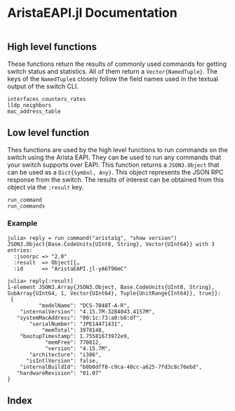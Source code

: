 # AristaEAPI.jl Documentation

```@contents
```

## High level functions

These functions return the results of commonly used commands for getting switch
status and statistics.  All of them return a `Vector{NamedTuple}`.  The keys of
the `NamedTuple`s closely follow the field names used in the textual output of
the switch CLI.

```@docs
interfaces_counters_rates
lldp_neighbors
mac_address_table
```

## Low level function

Thes functions are used by the high level functions to run commands on the
switch using the Arista EAPI.  They can be used to run any commands that your
switch supports over EAPI.  This function returns a `JSON3.Object` that can be
used as a `Dict{Symbol, Any}`.  This object represents the JSON RPC response
from the switch.  The results of interest can be obtained from this object via
the `:result` key.

```@docs
run_command
run_commands
```

### Example

```julia-repl
julia> reply = run_command("arista1g", "show version")
JSON3.Object{Base.CodeUnits{UInt8, String}, Vector{UInt64}} with 3 entries:
  :jsonrpc => "2.0"
  :result  => Object[{…
  :id      => "AristaEAPI.jl-yA6T96mC"

julia> reply[:result]
1-element JSON3.Array{JSON3.Object, Base.CodeUnits{UInt8, String}, SubArray{UInt64, 1, Vector{UInt64}, Tuple{UnitRange{Int64}}, true}}:
 {
          "modelName": "DCS-7048T-A-R",
    "internalVersion": "4.15.7M-3284043.4157M",
   "systemMacAddress": "00:1c:73:a0:b8:df",
       "serialNumber": "JPE14471431",
           "memTotal": 3978148,
    "bootupTimestamp": 1.75581673972e9,
            "memFree": 770812,
            "version": "4.15.7M",
       "architecture": "i386",
      "isIntlVersion": false,
    "internalBuildId": "b0b0dff8-c9ca-40cc-a625-7fd3c8c76ebd",
   "hardwareRevision": "01.07"
}
```

## Index

```@index
```
